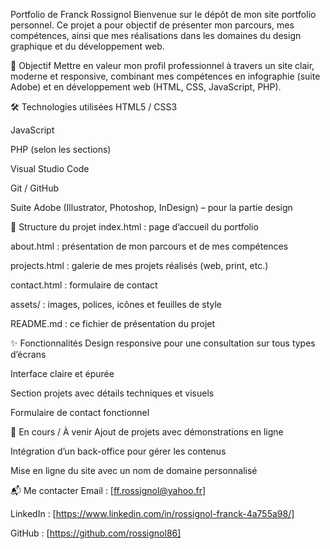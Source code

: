 Portfolio de Franck Rossignol
Bienvenue sur le dépôt de mon site portfolio personnel.
Ce projet a pour objectif de présenter mon parcours, mes compétences, ainsi que mes réalisations dans les domaines du design graphique et du développement web.

🎯 Objectif
Mettre en valeur mon profil professionnel à travers un site clair, moderne et responsive, combinant mes compétences en infographie (suite Adobe) et en développement web (HTML, CSS, JavaScript, PHP).

🛠️ Technologies utilisées
HTML5 / CSS3

JavaScript

PHP (selon les sections)

Visual Studio Code

Git / GitHub

Suite Adobe (Illustrator, Photoshop, InDesign) – pour la partie design

📂 Structure du projet
index.html : page d’accueil du portfolio

about.html : présentation de mon parcours et de mes compétences

projects.html : galerie de mes projets réalisés (web, print, etc.)

contact.html : formulaire de contact

assets/ : images, polices, icônes et feuilles de style

README.md : ce fichier de présentation du projet

✨ Fonctionnalités
Design responsive pour une consultation sur tous types d’écrans

Interface claire et épurée

Section projets avec détails techniques et visuels

Formulaire de contact fonctionnel

📌 En cours / À venir
Ajout de projets avec démonstrations en ligne

Intégration d’un back-office pour gérer les contenus

Mise en ligne du site avec un nom de domaine personnalisé

📬 Me contacter
Email : [ff.rossignol@yahoo.fr]

LinkedIn : [https://www.linkedin.com/in/rossignol-franck-4a755a98/]

GitHub : [https://github.com/rossignol86]